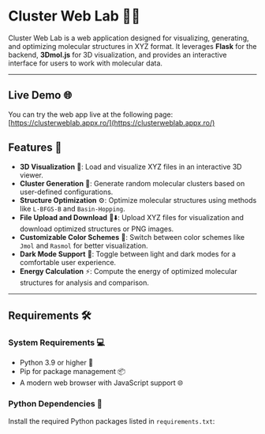 # Cluster Web Lab 🧪✨

Cluster Web Lab is a web application designed for visualizing, generating, and optimizing molecular structures in XYZ format. It leverages **Flask** for the backend, **3Dmol.js** for 3D visualization, and provides an interactive interface for users to work with molecular data.

---

## Live Demo 🌐

You can try the web app live at the following page: [https://clusterweblab.appx.ro/](https://clusterweblab.appx.ro/)

## Features 🌟
- **3D Visualization** 🧬: Load and visualize XYZ files in an interactive 3D viewer.
- **Cluster Generation** 🔗: Generate random molecular clusters based on user-defined configurations.
- **Structure Optimization** ⚙️: Optimize molecular structures using methods like `L-BFGS-B` and `Basin-Hopping`.
- **File Upload and Download** 📂⬇️: Upload XYZ files for visualization and download optimized structures or PNG images.
- **Customizable Color Schemes** 🎨: Switch between color schemes like `Jmol` and `Rasmol` for better visualization.
- **Dark Mode Support** 🌙: Toggle between light and dark modes for a comfortable user experience.
- **Energy Calculation** ⚡: Compute the energy of optimized molecular structures for analysis and comparison.

---

## Requirements 🛠️

### System Requirements 💻
- Python 3.9 or higher 🐍
- Pip for package management 📦
- A modern web browser with JavaScript support 🌐

### Python Dependencies 📜
Install the required Python packages listed in `requirements.txt`:
